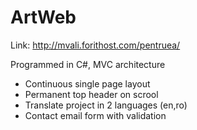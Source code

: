 # ArtWeb
Link: http://mvali.forithost.com/pentruea/

Programmed in C#, MVC architecture

- Continuous single page layout
- Permanent top header on scrool
- Translate project in 2 languages (en,ro)
- Contact email form with validation
